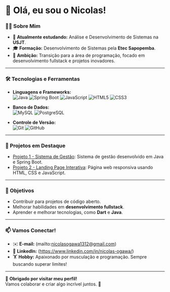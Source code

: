 # 👋 Olá, eu sou o Nicolas!

### 👨‍💻 Sobre Mim
- 🌱 **Atualmente estudando:** Análise e Desenvolvimento de Sistemas na **USJT**.
- 🎓 **Formação:** Desenvolvimento de Sistemas pela **Etec Sapopemba**.
- 🚀 **Ambição:** Transição para a área de programação, focado em desenvolvimento fullstack e projetos inovadores.

---

### 🛠️ Tecnologias e Ferramentas
- **Linguagens e Frameworks:**  
  ![Java](https://img.shields.io/badge/Java-ED8B00?style=for-the-badge&logo=java&logoColor=white)
  ![Spring Boot](https://img.shields.io/badge/Spring_Boot-6DB33F?style=for-the-badge&logo=spring&logoColor=white)
  ![JavaScript](https://img.shields.io/badge/JavaScript-F7DF1E?style=for-the-badge&logo=javascript&logoColor=black)
  ![HTML5](https://img.shields.io/badge/HTML5-E34F26?style=for-the-badge&logo=html5&logoColor=white)
  ![CSS3](https://img.shields.io/badge/CSS3-1572B6?style=for-the-badge&logo=css3&logoColor=white)

- **Banco de Dados:**  
  ![MySQL](https://img.shields.io/badge/MySQL-4479A1?style=for-the-badge&logo=mysql&logoColor=white)
  ![PostgreSQL](https://img.shields.io/badge/PostgreSQL-316192?style=for-the-badge&logo=postgresql&logoColor=white)

- **Controle de Versão:**  
  ![Git](https://img.shields.io/badge/Git-F05032?style=for-the-badge&logo=git&logoColor=white)
  ![GitHub](https://img.shields.io/badge/GitHub-181717?style=for-the-badge&logo=github&logoColor=white)

---

### 🚀 Projetos em Destaque
- [Projeto 1 - Sistema de Gestão](https://github.com/username/projeto1): Sistema de gestão desenvolvido em Java e Spring Boot.
- [Projeto 2 - Landing Page Interativa](https://github.com/username/projeto2): Página web responsiva usando HTML, CSS e JavaScript.

---

### 🌟 Objetivos
- Contribuir para projetos de código aberto.
- Melhorar habilidades em **desenvolvimento fullstack**.
- Aprender e melhorar tecnologias, como **Dart** e **Java**.

---

### 📫 Vamos Conectar!
- ✉️ **E-mail:** (mailto:nicolasogawa1312@gmail.com)
- 💼 **LinkedIn:** (https://www.linkedin.com/in/nicolas-ogawa/)
- 🏋️ **Hobby:** Apaixonado por musculação e programação. Sempre buscando superar limites!

---

🎉 **Obrigado por visitar meu perfil!**  
Vamos colaborar e criar algo incrível juntos. 🚀
